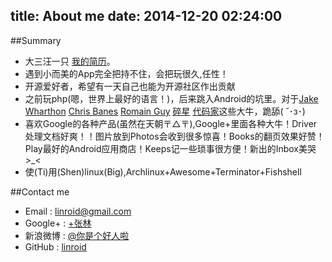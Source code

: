 title: About me
date: 2014-12-20 02:24:00
---
##Summary
 - 大三汪一只 [我的简历](http://7u2rtn.com1.z0.glb.clouddn.com/张林的简历.pdf)。
 - 遇到小而美的App完全把持不住，会把玩很久,任性！
 - 开源爱好者，希望有一天自己也能为开源社区作出贡献
 - 之前玩php(嗯，世界上最好的语言！)，后来跳入Android的坑里。对于[Jake Wharthon](http://jakewharton.com/) [Chris Banes](https://chris.banes.me/) [Romain Guy](http://www.curious-creature.com/about/) [碎星](http://imid.me/) [代码家](http://www.daimajia.com/)这些大牛，跪舔( ˘･з･)
 - 喜欢Google的各种产品(虽然在天朝〒△〒),Google+里面各种大牛！Driver处理文档好爽！！图片放到Photos会收到很多惊喜！Books的翻页效果好赞！Play最好的Android应用商店！Keeps记一些琐事很方便！新出的Inbox美哭>_<
 - 使(Ti)用(Shen)linux(Big),Archlinux+Awesome+Terminator+Fishshell

##Contact me
 - Email : [linroid@gmail.com](mailto:linroid@gmail.com)
 - Google+ : [+张林](https://plus.google.com/114352094187316162338/posts)
 - 新浪微博 : [@你是个好人啦](http://weibo.com/ekstone)
 - GitHub : [linroid](http://github.com/linroid)
